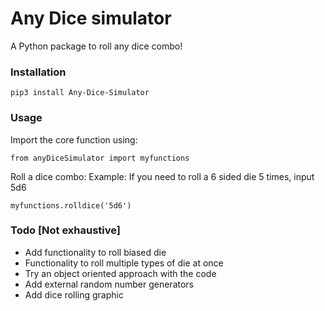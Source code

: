 # Any Dice simulator

A Python package to roll any dice combo!

### Installation
```
pip3 install Any-Dice-Simulator
```
### Usage
Import the core function using:
```
from anyDiceSimulator import myfunctions
```

Roll a dice combo:
Example: If you need to roll a 6 sided die 5 times, input 5d6
```
myfunctions.rolldice('5d6')
```
### Todo [Not exhaustive]
- Add functionality to roll biased die
- Functionality to roll multiple types of die at once
- Try an object oriented approach with the code
- Add external random number generators
- Add dice rolling graphic
